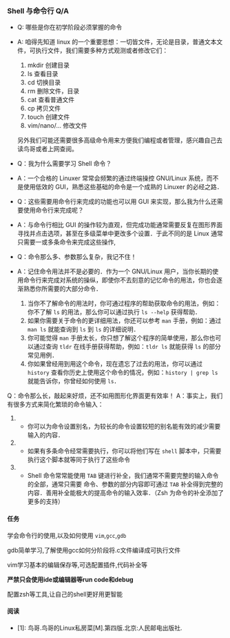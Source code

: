 ### Shell 与命令行 Q/A

- Q: 哪些是你在初学阶段必须掌握的命令
- A: 咱得先知道 linux 的一个重要思想：一切皆文件，无论是目录，普通文本文件，可执行文件，我们需要多种方式观测或者修改它们：
  1. mkdir 创建目录
  2. ls 查看目录
  3. cd 切换目录
  4. rm 删除文件，目录
  5. cat 查看普通文件
  6. cp 拷贝文件
  7. touch 创建文件
  8. vim/nano/... 修改文件

  另外我们可能还需要很多高级命令用来方便我们编程或者管理，感兴趣自己去读鸟哥或者上网查阅。

- Q：我为什么需要学习 Shell 命令？
- A：一个合格的 Linuxer 常常会频繁的通过终端操控 GNU/Linux 系统，而不是使用低效的 GUI，熟悉这些基础的命令是一个成熟的 Linuxer 的必经之路．

- Q：这些需要用命令行来完成的功能也可以用 GUI 来实现，那么我为什么还需要使用命令行来完成呢？
- A：与命令行相比 GUI 的操作较为直观，但完成功能通常需要反复在图形界面寻找并点击选项，甚至在多级菜单中更改多个设置．于此不同的是 Linux 通常只需要一或多条命令来完成这些操作,

- Q：命令那么多、参数那么复杂，我记不住！
- A：记住命令用法并不是必要的．作为一个 GNU/Linux 用户，当你长期的使用命令行来完成对系统的操纵，即使你不去刻意的记忆命令的用法，你也会逐渐熟悉你所需要的大部分命令．
  1. 当你不了解命令的用法时，你可通过程序的帮助获取命令的用法，例如：你不了解 `ls` 的用法，那么你可以通过执行 `ls --help` 获得帮助．
  2. 如果你需要关于命令的更详细用法，你还可以参考 `man` 手册，例如：通过 `man ls` 就能查询到 `ls` 到 `ls` 的详细说明．
  3. 你可能觉得 `man` 手册太长，你只想了解这个程序的简单使用，那么你也可以通过查询 `tldr` 在线手册获得帮助，例如：`tldr ls` 就能获得 `ls` 的部分常见用例．
  4. 你如果曾经用到用这个命令，现在遗忘了过去的用法，你可以通过 `history` 查看你历史上使用这个命令的情况，例如：`history | grep ls` 就能告诉你，你曾经如何使用 `ls`．

Q：命令那么长，敲起来好烦，还不如用图形化界面更有效率！
A：事实上，我们有很多方式来简化繁琐的命令输入：
  1. - 你可以为命令设置别名，为较长的命令设置较短的别名能有效的减少需要输入的内容．
  2. - 如果有多条命令经常需要执行，你可以将他们写在 `shell` 脚本中，只需要执行这个脚本就等同于执行了这些命令
  3. - Shell 命令常常能使用 `TAB` 键进行补全，我们通常不需要完整的输入命令的全部，通常只需要 命令、参数的部分内容即可通过 `TAB` 补全得到完整的内容．善用补全能极大的提高命令的输入效率．（Zsh 为命令的补全添加了更多的支持）

#### 任务

  学会命令行的使用,以及如何使用 `vim`,`gcc`,`gdb` 
  
  gdb简单学习,了解使用gcc如何分阶段将.c文件编译成可执行文件
  
  vim学习基本的编辑保存等,可选配置插件,代码补全等
  
  **严禁只会使用ide或编辑器等run code和debug**

  配置zsh等工具,让自己的shell更好用更智能
#### 阅读
- \[1\]: 鸟哥.鸟哥的Linux私房菜\[M\].第四版.北京:人民邮电出版社.
